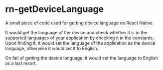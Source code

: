 # rn-getDeviceLanguage
A small piece of code used for getting device language on React Native. 

It would get the language of the device and check whether it is in the supported languages of your application by checking it in the constants. Upon finding it, it would set the language of the application as the device language, otherwise it would set it to English.

On fail of getting the device language, it would set the language to English as a last resort.
